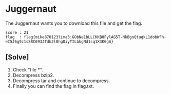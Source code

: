 # Juggernaut

The Juggernaut wants you to download this file and get the flag.

```
score : 21
flag  : flag{mike870123lima3:GObNe1bLLCKKB8FylAG5T-NkBgnQtuqkL1dobWFh-eI5J6g9z1s88C693JTdkJl0hgOiyTILbkgNd1sq1X3K6gA}
```

## [Solve]
1. Check "file *".
2. Decompress bzip2.
3. Decompress tar and continue to decompress.
4. Finally you can find the flag in flag.txt.
